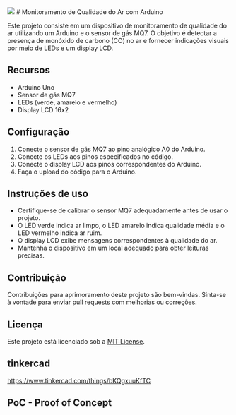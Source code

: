 <img src="https://csg.tinkercad.com/things/bKQgxuuKfTC/t725.png?rev=1683576147331000000&s=&v=1&type=circuits" >
# Monitoramento de Qualidade do Ar com Arduino

Este projeto consiste em um dispositivo de monitoramento de qualidade do ar utilizando um Arduino e o sensor de gás MQ7. O objetivo é detectar a presença de monóxido de carbono (CO) no ar e fornecer indicações visuais por meio de LEDs e um display LCD.

## Recursos

- Arduino Uno
- Sensor de gás MQ7
- LEDs (verde, amarelo e vermelho)
- Display LCD 16x2

## Configuração

1. Conecte o sensor de gás MQ7 ao pino analógico A0 do Arduino.
2. Conecte os LEDs aos pinos especificados no código.
3. Conecte o display LCD aos pinos correspondentes do Arduino.
4. Faça o upload do código para o Arduino.

## Instruções de uso

- Certifique-se de calibrar o sensor MQ7 adequadamente antes de usar o projeto.
- O LED verde indica ar limpo, o LED amarelo indica qualidade média e o LED vermelho indica ar ruim.
- O display LCD exibe mensagens correspondentes à qualidade do ar.
- Mantenha o dispositivo em um local adequado para obter leituras precisas.

## Contribuição

Contribuições para aprimoramento deste projeto são bem-vindas. Sinta-se à vontade para enviar pull requests com melhorias ou correções.

## Licença

Este projeto está licenciado sob a [MIT License](LICENSE).

## tinkercad
https://www.tinkercad.com/things/bKQgxuuKfTC


## PoC - Proof of Concept
